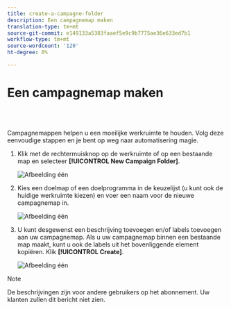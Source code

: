 ```yaml
---
title: create-a-campagne-folder
description: Een campagnemap maken
translation-type: tm+mt
source-git-commit: e149133a5383faaef5e9c9b7775ae36e633ed7b1
workflow-type: tm+mt
source-wordcount: '120'
ht-degree: 0%

---
```



# Een campagnemap maken

<br> 

Campagnemappen helpen u een moeilijke werkruimte te houden. Volg deze eenvoudige stappen en je bent op weg naar automatisering magie.

1. Klik met de rechtermuisknop op de werkruimte of op een bestaande map en selecteer **[!UICONTROL New Campaign Folder]**.

   ![Afbeelding één](/help/sky/assets/campaign-folders/create-a-campaign-folder/create-a-campaign-folder-1.png)

1. Kies een doelmap of een doelprogramma in de keuzelijst (u kunt ook de huidige werkruimte kiezen) en voer een naam voor de nieuwe campagnemap in.

   ![Afbeelding één](/help/sky/assets/campaign-folders/create-a-campaign-folder/create-a-campaign-folder-2.png)

1. U kunt desgewenst een beschrijving toevoegen en/of labels toevoegen aan uw campagnemap. Als u uw campagnemap binnen een bestaande map maakt, kunt u ook de labels uit het bovenliggende element kopiëren. Klik **[!UICONTROL Create]**.

   ![Afbeelding één](/help/sky/assets/campaign-folders/create-a-campaign-folder/create-a-campaign-folder-3.png)

>[!NOTE]
>
>De beschrijvingen zijn voor andere gebruikers op het abonnement. Uw klanten zullen dit bericht niet zien.

